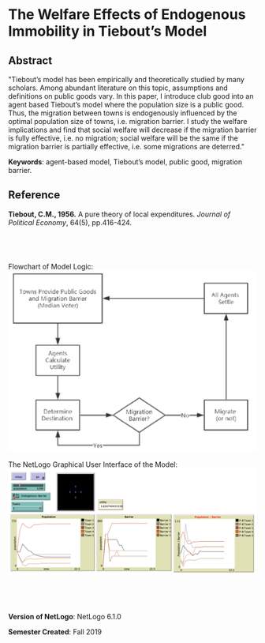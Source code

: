 # The Welfare Effects of Endogenous Immobility in Tiebout’s Model

## Abstract

"Tiebout’s model has been empirically and theoretically studied by many scholars. Among abundant literature on this topic, assumptions and definitions on public goods vary. In this paper, I introduce club good into an agent based Tiebout’s model where the population size is a public good. Thus, the migration between towns is endogenously influenced by the optimal population size of towns, i.e. migration barrier. I study the welfare implications and find that social welfare will decrease if the migration barrier is fully effective, i.e. no migration; social welfare will be the same if the migration barrier is partially effective, i.e. some migrations are deterred."

**Keywords**: agent-based model, Tiebout’s model, public good, migration barrier.

## Reference
**Tiebout, C.M., 1956.** A pure theory of local expenditures. *Journal of Political Economy*, 64(5), pp.416-424.

## &nbsp;
Flowchart of Model Logic:
![Model Logic](Flowchart.png)

The NetLogo Graphical User Interface of the Model: 
![The NetLogo Graphical User Interface](GUI.png)

## &nbsp;

**Version of NetLogo**: NetLogo 6.1.0

**Semester Created**: Fall 2019

